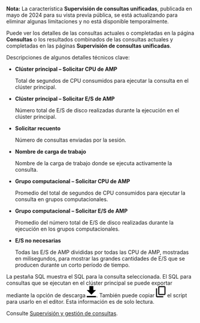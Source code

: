 **Nota:** La característica **Supervisión de consultas unificadas**, publicada en mayo de 2024 para su vista previa pública, se está actualizando para eliminar algunas limitaciones y no está disponible temporalmente.

Puede ver los detalles de las consultas actuales o completadas en la página **Consultas** o los resultados combinados de las consultas actuales y completadas en las páginas **Supervisión de consultas unificadas**.

Descripciones de algunos detalles técnicos clave:

-   **Clúster principal – Solicitar CPU de AMP**

    Total de segundos de CPU consumidos para ejecutar la consulta en el clúster principal.


-   **Clúster principal – Solicitar E/S de AMP**

    Número total de E/S de disco realizadas durante la ejecución en el clúster principal.


-   **Solicitar recuento**

    Número de consultas enviadas por la sesión.


-   **Nombre de carga de trabajo**

    Nombre de la carga de trabajo donde se ejecuta activamente la consulta.


-   **Grupo computacional – Solicitar CPU de AMP**

    Promedio del total de segundos de CPU consumidos para ejecutar la consulta en grupos computacionales.


-   **Grupo computacional – Solicitar E/S de AMP**

    Promedio del número total de E/S de disco realizadas durante la ejecución en los grupos computacionales.


-   **E/S no necesarias**

    Todas las E/S de AMP divididas por todas las CPU de AMP, mostradas en milisegundos, para mostrar las grandes cantidades de E/S que se producen durante un corto período de tiempo.


La pestaña SQL muestra el SQL para la consulta seleccionada. El SQL para consultas que se ejecutan en el clúster principal se puede exportar mediante la opción de descarga ![Icono de Descargar](Images/qie1590719586762.svg). También puede copiar ![Copy icon](Images/age1724955764928.svg) el script para usarlo en el editor. Esta información es de solo lectura.

Consulte [Supervisión y gestión de consultas](https://docs.teradata.com/access/sources/dita/topic?dita:topicPath=jno1704723425644.dita&utm_source=console&utm_medium=iph).

